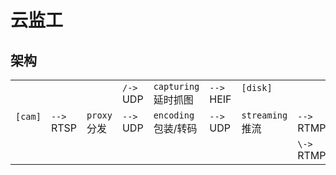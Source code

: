 云监工
==========

## 架构

| | | | | | | | | |
|-|-|-|-|-|-|-|-|-|
| | | | `/->`<br>UDP | `capturing`<br>延时抓图 | `-->`<br>HEIF | `[disk]`<br>&nbsp; | | |
| `[cam]`<br>&nbsp; | `-->`<br>RTSP | `proxy`<br>分发 | `-->`<br>UDP | `encoding`<br>包装/转码  | `-->`<br>UDP | `streaming`<br>推流 | `-->`<br>RTMP | `[bilibili]`<br>&nbsp; |
| | | | | | | | `\->`<br>RTMP | `[huya]`<br>&nbsp; |
